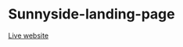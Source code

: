 # Sunnyside-landing-page
[Live website](https://dawid-kolankowski.github.io/Sunnyside-landing-page/)
